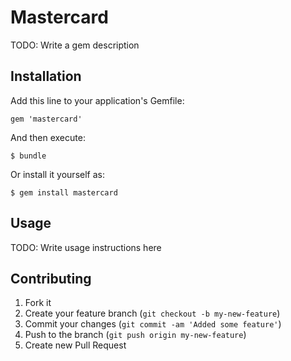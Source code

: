 # Mastercard

TODO: Write a gem description

## Installation

Add this line to your application's Gemfile:

    gem 'mastercard'

And then execute:

    $ bundle

Or install it yourself as:

    $ gem install mastercard

## Usage

TODO: Write usage instructions here

## Contributing

1. Fork it
2. Create your feature branch (`git checkout -b my-new-feature`)
3. Commit your changes (`git commit -am 'Added some feature'`)
4. Push to the branch (`git push origin my-new-feature`)
5. Create new Pull Request

